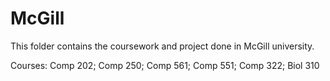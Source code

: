 # McGill

This folder contains the coursework and project done in McGill university. 

Courses: Comp 202; Comp 250; Comp 561; Comp 551; Comp 322; Biol 310
